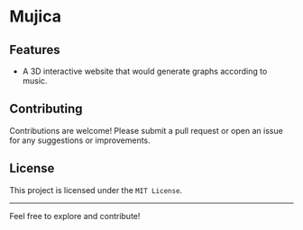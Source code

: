 # Mujica

## Features

- A 3D interactive website that would generate graphs according to music.

## Contributing

Contributions are welcome! Please submit a pull request or open an issue for any suggestions or improvements.

## License

This project is licensed under the `MIT License`.

---
Feel free to explore and contribute!
